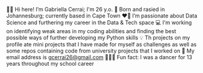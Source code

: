 👋🏻 Hi here! I’m Gabriella Cerrai; I'm 26 y.o. 
📍 Born and rasied in Johannesburg; currently based in Cape Town 
❤️‍🔥 I’m passionate about Data Science and furthering my career in the Data & Tech space
💻 I'm working on identifying weak areas in my coding abilities and finding the best possible ways of further developing my Python skills 
💡 Th projects on my profile ate mini projects that I have made for myself as challenges as well as some repos containing code from university projects that I worked on
📩 My email address is gcerrai26@gmail.com
🤸🏻‍♂️ Fun fact: I was a dancer for 13 years throughout my school career 


<!---
GabriellaCerrai/GabriellaCerrai is a ✨ special ✨ repository because its `README.md` (this file) appears on your GitHub profile.
You can click the Preview link to take a look at your changes.
--->
